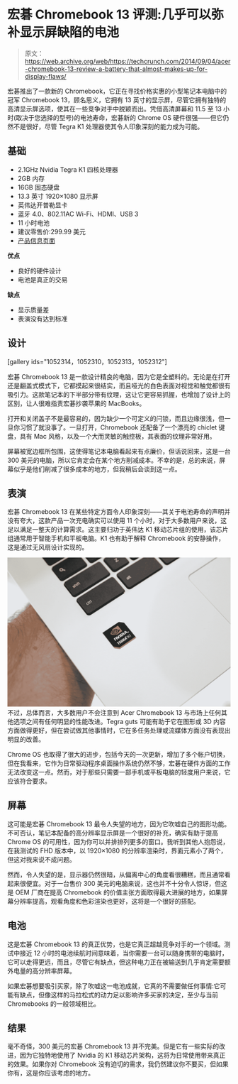 # 宏碁 Chromebook 13 评测:几乎可以弥补显示屏缺陷的电池 

> 原文：<https://web.archive.org/web/https://techcrunch.com/2014/09/04/acer-chromebook-13-review-a-battery-that-almost-makes-up-for-display-flaws/>

宏碁推出了一款新的 Chromebook，它正在寻找价格实惠的小型笔记本电脑中的冠军 Chromebook 13，顾名思义，它拥有 13 英寸的显示屏，尽管它拥有独特的高清显示屏选项，使其在一些竞争对手中脱颖而出。凭借高清屏幕和 11.5 至 13 小时(取决于您选择的型号)的电池寿命，宏碁新的 Chrome OS 硬件很强——但它仍然不是很好，尽管 Tegra K1 处理器使其令人印象深刻的能力成为可能。

## 基础

*   2.1GHz Nvidia Tegra K1 四核处理器
*   2GB 内存
*   16GB 固态硬盘
*   13.3 英寸 1920×1080 显示屏
*   英伟达开普勒显卡
*   蓝牙 4.0、802.11AC Wi-Fi、HDMI、USB 3
*   11 小时电池
*   建议零售价:299.99 美元
*   [产品信息页面](https://web.archive.org/web/20221006173656/http://us.acer.com/ac/en/US/content/series/acer-chromebook)

**优点**

*   良好的硬件设计
*   电池是真正的交易

**缺点**

*   显示质量差
*   表演没有达到标准

## 设计

[gallery ids="1052314，1052310，1052313，1052312"]

宏碁 Chromebook 13 是一款设计精良的电脑，因为它是全塑料的。无论是在打开还是翻盖式模式下，它都摸起来很结实，而且哑光的白色表面对视觉和触觉都很有吸引力。这款笔记本的下半部分带有纹理，这让它更容易抓握，也增加了设计上的区别，让人很难指责宏碁抄袭苹果的 MacBooks。

打开和关闭盖子不是最容易的，因为缺少一个可定义的闩锁，而且边缘很浅，但一旦你习惯了就没事了。一旦打开，Chromebook 还配备了一个漂亮的 chiclet 键盘，具有 Mac 风格，以及一个大而灵敏的触控板，其表面的纹理非常好用。

屏幕被宽边框所包围，这使得笔记本电脑看起来有点廉价，但话说回来，这是一台 300 美元的电脑，所以它肯定会在某个地方削减成本。不幸的是，总的来说，屏幕似乎是他们削减了很多成本的地方，但我稍后会谈到这一点。

## 表演

宏碁 Chromebook 13 在某些特定方面令人印象深刻——其关于电池寿命的声明并没有夸大，这款产品一次充电确实可以使用 11 个小时，对于大多数用户来说，这足以满足一整天的计算需求。这主要归功于英伟达 K1 移动芯片组的使用，该芯片组通常用于智能手机和平板电脑。K1 也有助于解释 Chromebook 的安静操作，这是通过无风扇设计实现的。

![chromebook-13-nvidia](img/4049dc01541825ebddc3c57ff412e7f8.png)不过，总体而言，大多数用户不会注意到 Acer Chromebook 13 与市场上任何其他选项之间有任何明显的性能改进。Tegra guts 可能有助于它在图形或 3D 内容方面做得更好，但在尝试做其他事情时，它在多任务处理或流媒体方面没有表现出明显的改善。

Chrome OS 也取得了很大的进步，包括今天的一次更新，增加了多个帐户切换，但在我看来，它作为日常驱动程序桌面操作系统仍然不够，宏碁在硬件方面的工作无法改变这一点。然而，对于那些只需要一部手机或平板电脑的轻度用户来说，它应该符合要求。

## 屏幕

这可能是宏碁 Chromebook 13 最令人失望的地方，因为它吹嘘自己的图形功能。不可否认，笔记本配备的高分辨率显示屏是一个很好的补充，确实有助于提高 Chrome OS 的可用性，因为你可以并排排列更多的窗口。我听到其他人抱怨说，在我测试的 FHD 版本中，以 1920×1080 的分辨率渲染时，界面元素小了两个，但这对我来说不成问题。

然而，令人失望的是，显示器仍然很暗，从偏离中心的角度看很糟糕，而且通常看起来很便宜。对于一台售价 300 美元的电脑来说，这也并不十分令人惊讶，但这是 OEM 厂商在提高 Chromebook 的价值主张方面取得最大进展的地方，如果屏幕分辨率提高，观看角度和色彩渲染也更好，这将是一个很好的搭配。

## 电池

这是宏碁 Chromebook 13 的真正优势，也是它真正超越竞争对手的一个领域。测试中接近 12 小时的电池续航时间意味着，当你需要一台可以随身携带的电脑时，它可以走得更远，而且，尽管它有缺点，但这种电力正在被输送到几乎肯定需要额外电量的高分辨率屏幕。

如果宏碁想要吸引买家，除了吹嘘这一电池成就，它真的不需要做任何事情:它可能有缺点，但像这样的马拉松式的动力足以影响许多买家的决定，至少与当前 Chromebooks 的一般领域相比。

## 结果

毫不奇怪，300 美元的宏碁 Chromebook 13 并不完美。但是它有一些实际的改进，因为它独特地使用了 Nvidia 的 K1 移动芯片架构，这将为日常使用带来真正的效果。如果你对 Chromebook 没有迫切的需求，我仍然建议你不要买，但如果你有，这是你应该考虑的地方。